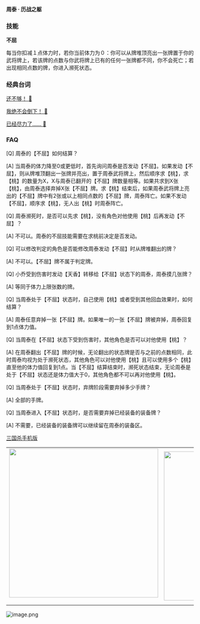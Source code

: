 
#### 周泰 · 历战之躯  

### 技能

**不屈**

每当你扣减１点体力时，若你当前体力为０：你可以从牌堆顶亮出一张牌置于你的武将牌上，若该牌的点数与你武将牌上已有的任何一张牌都不同，你不会死亡；若出现相同点数的牌，你进入濒死状态。

### 经典台词


[还不够！ 🎵](char_wu013_dub_ability1_1.mp3)

[我绝不会倒下！ 🎵](char_wu013_dub_ability1_2.mp3)

[已经尽力了…… 🎵](char_wu013_dub_dead.mp3)


### FAQ

[Q] 周泰的【不屈】如何结算？

[A] 当周泰的体力降至0或更低时，首先询问周泰是否发动【不屈】。如果发动【不屈】，则从牌堆顶翻出一张牌并亮出，置于周泰武将牌上，然后顺序求【桃】，求【桃】的数量为X，X与周泰已翻开的【不屈】牌数量相等。如果共求到X张【桃】，由周泰选择弃掉X张【不屈】牌。求【桃】结束后，如果周泰武将牌上亮出的【不屈】牌中有2张或以上相同点数的【不屈】牌，周泰阵亡。如果不发动【不屈】，顺序求【桃】，无人出【桃】时周泰阵亡。



[Q] 周泰濒死时，是否可以先求【桃】，没有角色对他使用【桃】后再发动【不屈】？

[A] 不可以。周泰的不屈技能需要在求桃前决定是否发动。



[Q] 可以修改判定的角色是否能修改周泰发动【不屈】时从牌堆翻出的牌？

[A] 不可以。【不屈】牌不属于判定牌。



[Q] 小乔受到伤害时发动【天香】转移给【不屈】状态下的周泰，周泰摸几张牌？

[A] 等同于体力上限张数的牌。



[Q] 当周泰处于【不屈】状态时，自己使用【桃】或者受到其他回血效果时，如何结算？

[A] 周泰任意弃掉一张【不屈】牌。如果唯一的一张【不屈】牌被弃掉，周泰回复到1点体力值。



[Q] 当周泰在【不屈】状态下受到伤害时，其他角色是否可以对他使用【桃】？

[A] 在周泰翻出【不屈】牌的时候，无论翻出的状态牌是否与之前的点数相同，此时周泰均视为处于濒死状态，其他角色可以对他使用【桃】且可以使用多个【桃】直至他的体力值回复到1点。当【不屈】结算结束时，濒死状态结束，无论周泰是处于【不屈】状态还是体力值大于0，其他角色都不可以再对他使用【桃】。



[Q] 当周泰处于【不屈】状态时，弃牌阶段需要弃掉多少手牌？

[A] 全部的手牌。



[Q] 当周泰进入【不屈】状态时，是否需要弃掉已经装备的装备牌？

[A] 不需要，已经装备的装备牌可以继续留在周泰的装备区。


 [三国杀手机版](https://apps.apple.com/cn/app/%E4%B8%89%E5%9B%BD%E6%9D%80%E9%97%AE%E9%A2%98%E7%AD%94%E7%96%91/id527602078)
    <div style="text-align: center"><table><tr>
    <td style="text-align: center">
<img src="https://is4-ssl.mzstatic.com/image/thumb/PurpleSource116/v4/1b/38/06/1b380673-fa07-7d70-76af-cc625e8e7894/97f20edf-1616-4b93-9e88-fbaebfe22faf_page-0.jpg/460x0w.webp" height="400">
</td>
<td style="text-align: center">
<img src="https://is5-ssl.mzstatic.com/image/thumb/PurpleSource126/v4/f6/ae/05/f6ae053d-def3-e9be-a991-74954202adad/7a500a3f-0dc0-4c7a-8287-6eed7e11d2b4_page-1.jpg/460x0w.webp" height="400">
</td>
<td style="text-align: center">
<img src="https://is2-ssl.mzstatic.com/image/thumb/PurpleSource126/v4/f3/38/97/f33897de-2a22-ec13-1832-60c35c10fe7c/7fbfdcd6-9f03-45ce-8dc1-bad59b0e5f5d_page-2.jpg/460x0w.webp" height="400">
</td>
<td style="text-align: center">
<img src="https://is2-ssl.mzstatic.com/image/thumb/PurpleSource116/v4/7c/bf/db/7cbfdbb7-8d99-a661-c3a7-bc4e3fdb840a/5e805d5e-b991-4341-bdf6-233a5dd8d703_page-3.jpg/460x0w.webp" height="400">
</td>
</tr>
</table>
</div>
    
 ![image.png](https://s2.loli.net/2022/01/10/Z85EF3hBpvU41oI.png)
